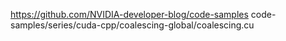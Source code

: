 https://github.com/NVIDIA-developer-blog/code-samples
code-samples/series/cuda-cpp/coalescing-global/coalescing.cu
